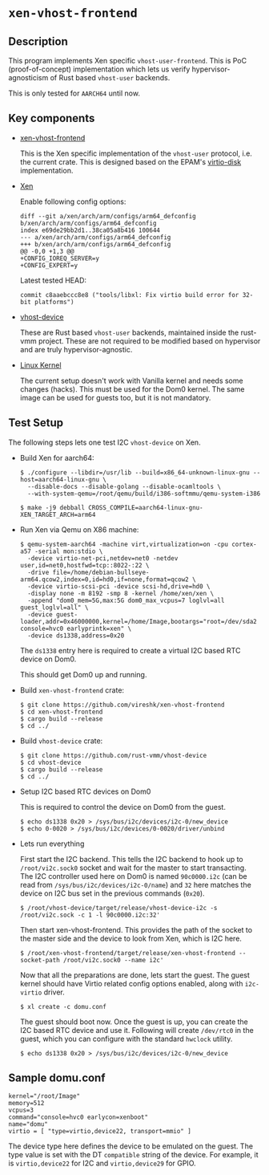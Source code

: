# `xen-vhost-frontend`

## Description
This program implements Xen specific `vhost-user-frontend`. This is PoC
(proof-of-concept) implementation which lets us verify hypervisor-agnosticism of
Rust based `vhost-user` backends.

This is only tested for `AARCH64` until now.

## Key components

- [xen-vhost-frontend](https://github.com/vireshk/xen-vhost-frontend/tree/main)

  This is the Xen specific implementation of the `vhost-user` protocol, i.e. the
  current crate. This is designed based on the EPAM's
  [virtio-disk](https://github.com/xen-troops/virtio-disk) implementation.

- [Xen](https://github.com/xen-project/xen)

  Enable following config options:

  ```
  diff --git a/xen/arch/arm/configs/arm64_defconfig b/xen/arch/arm/configs/arm64_defconfig
  index e69de29bb2d1..38ca05a8b416 100644
  --- a/xen/arch/arm/configs/arm64_defconfig
  +++ b/xen/arch/arm/configs/arm64_defconfig
  @@ -0,0 +1,3 @@
  +CONFIG_IOREQ_SERVER=y
  +CONFIG_EXPERT=y

  ```

  Latest tested HEAD:

  ```
  commit c8aaebccc8e8 ("tools/libxl: Fix virtio build error for 32-bit platforms")
  ```

- [vhost-device](https://github.com/rust-vmm/vhost-device/tree/main)

  These are Rust based `vhost-user` backends, maintained inside the rust-vmm
  project. These are not required to be modified based on hypervisor and are
  truly hypervisor-agnostic.

- [Linux Kernel](https://git.kernel.org/pub/scm/linux/kernel/git/vireshk/linux.git/log/?h=virtio/devices)

  The current setup doesn't work with Vanilla kernel and needs some changes
  (hacks). This must be used for the Dom0 kernel. The same image can be used for
  guests too, but it is not mandatory.


## Test Setup

The following steps lets one test I2C `vhost-device` on Xen.

- Build Xen for aarch64:

  ```
  $ ./configure --libdir=/usr/lib --build=x86_64-unknown-linux-gnu --host=aarch64-linux-gnu \
    --disable-docs --disable-golang --disable-ocamltools \
    --with-system-qemu=/root/qemu/build/i386-softmmu/qemu-system-i386
  
  $ make -j9 debball CROSS_COMPILE=aarch64-linux-gnu- XEN_TARGET_ARCH=arm64
  ```

- Run Xen via Qemu on X86 machine:

  ```
  $ qemu-system-aarch64 -machine virt,virtualization=on -cpu cortex-a57 -serial mon:stdio \
    -device virtio-net-pci,netdev=net0 -netdev user,id=net0,hostfwd=tcp::8022-:22 \
    -drive file=/home/debian-bullseye-arm64.qcow2,index=0,id=hd0,if=none,format=qcow2 \
    -device virtio-scsi-pci -device scsi-hd,drive=hd0 \
    -display none -m 8192 -smp 8 -kernel /home/xen/xen \
    -append "dom0_mem=5G,max:5G dom0_max_vcpus=7 loglvl=all guest_loglvl=all" \
    -device guest-loader,addr=0x46000000,kernel=/home/Image,bootargs="root=/dev/sda2 console=hvc0 earlyprintk=xen" \
    -device ds1338,address=0x20
  ```
  The `ds1338` entry here is required to create a virtual I2C based RTC device
  on Dom0.

  This should get Dom0 up and running.

- Build `xen-vhost-frontend` crate:

  ```
  $ git clone https://github.com/vireshk/xen-vhost-frontend
  $ cd xen-vhost-frontend
  $ cargo build --release
  $ cd ../
  ```

- Build `vhost-device` crate:

  ```
  $ git clone https://github.com/rust-vmm/vhost-device
  $ cd vhost-device
  $ cargo build --release
  $ cd ../
  ```

- Setup I2C based RTC devices on Dom0

  This is required to control the device on Dom0 from the guest.

  ```
  $ echo ds1338 0x20 > /sys/bus/i2c/devices/i2c-0/new_device
  $ echo 0-0020 > /sys/bus/i2c/devices/0-0020/driver/unbind
  ```

- Lets run everything

  First start the I2C backend. This tells the I2C backend to hook up to
  `/root/vi2c.sock0` socket and wait for the master to start transacting. The
  I2C controller used here on Dom0 is named `90c0000.i2c` (can be read from
  `/sys/bus/i2c/devices/i2c-0/name`) and `32` here matches the device on I2C bus
  set in the previous commands (`0x20`).

  ```
  $ /root/vhost-device/target/release/vhost-device-i2c -s /root/vi2c.sock -c 1 -l 90c0000.i2c:32'
  ```

  Then start xen-vhost-frontend. This provides the path of the socket to the
  master side and the device to look from Xen, which is I2C here.

  ```
  $ /root/xen-vhost-frontend/target/release/xen-vhost-frontend --socket-path /root/vi2c.sock0 --name i2c'
  ```

  Now that all the preparations are done, lets start the guest. The guest kernel
  should have Virtio related config options enabled, along with `i2c-virtio`
  driver.

  ```
  $ xl create -c domu.conf
  ```

  The guest should boot now. Once the guest is up, you can create the I2C based
  RTC device and use it. Following will create `/dev/rtc0` in the guest, which you
  can configure with the standard `hwclock` utility.

  ```
  $ echo ds1338 0x20 > /sys/bus/i2c/devices/i2c-0/new_device
  ```

## Sample domu.conf

  ```
  kernel="/root/Image"
  memory=512
  vcpus=3
  command="console=hvc0 earlycon=xenboot"
  name="domu"
  virtio = [ "type=virtio,device22, transport=mmio" ]
  ```

  The device type here defines the device to be emulated on the guest. The type
  value is set with the DT `compatible` string of the device. For example,
  it is `virtio,device22` for I2C and `virtio,device29` for GPIO.
